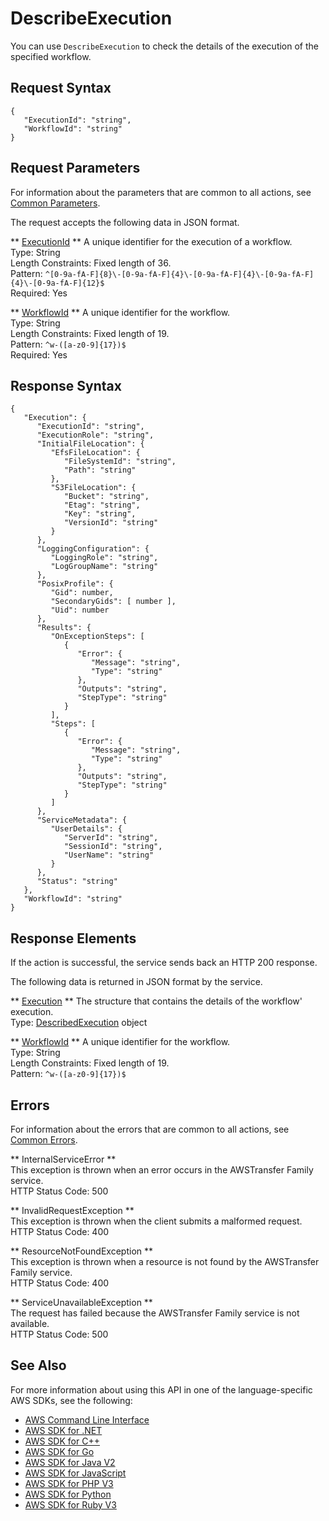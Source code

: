 # DescribeExecution<a name="API_DescribeExecution"></a>

You can use `DescribeExecution` to check the details of the execution of the specified workflow\.

## Request Syntax<a name="API_DescribeExecution_RequestSyntax"></a>

```
{
   "ExecutionId": "string",
   "WorkflowId": "string"
}
```

## Request Parameters<a name="API_DescribeExecution_RequestParameters"></a>

For information about the parameters that are common to all actions, see [Common Parameters](CommonParameters.md)\.

The request accepts the following data in JSON format\.

 ** [ExecutionId](#API_DescribeExecution_RequestSyntax) **   <a name="TransferFamily-DescribeExecution-request-ExecutionId"></a>
A unique identifier for the execution of a workflow\.  
Type: String  
Length Constraints: Fixed length of 36\.  
Pattern: `^[0-9a-fA-F]{8}\-[0-9a-fA-F]{4}\-[0-9a-fA-F]{4}\-[0-9a-fA-F]{4}\-[0-9a-fA-F]{12}$`   
Required: Yes

 ** [WorkflowId](#API_DescribeExecution_RequestSyntax) **   <a name="TransferFamily-DescribeExecution-request-WorkflowId"></a>
A unique identifier for the workflow\.  
Type: String  
Length Constraints: Fixed length of 19\.  
Pattern: `^w-([a-z0-9]{17})$`   
Required: Yes

## Response Syntax<a name="API_DescribeExecution_ResponseSyntax"></a>

```
{
   "Execution": { 
      "ExecutionId": "string",
      "ExecutionRole": "string",
      "InitialFileLocation": { 
         "EfsFileLocation": { 
            "FileSystemId": "string",
            "Path": "string"
         },
         "S3FileLocation": { 
            "Bucket": "string",
            "Etag": "string",
            "Key": "string",
            "VersionId": "string"
         }
      },
      "LoggingConfiguration": { 
         "LoggingRole": "string",
         "LogGroupName": "string"
      },
      "PosixProfile": { 
         "Gid": number,
         "SecondaryGids": [ number ],
         "Uid": number
      },
      "Results": { 
         "OnExceptionSteps": [ 
            { 
               "Error": { 
                  "Message": "string",
                  "Type": "string"
               },
               "Outputs": "string",
               "StepType": "string"
            }
         ],
         "Steps": [ 
            { 
               "Error": { 
                  "Message": "string",
                  "Type": "string"
               },
               "Outputs": "string",
               "StepType": "string"
            }
         ]
      },
      "ServiceMetadata": { 
         "UserDetails": { 
            "ServerId": "string",
            "SessionId": "string",
            "UserName": "string"
         }
      },
      "Status": "string"
   },
   "WorkflowId": "string"
}
```

## Response Elements<a name="API_DescribeExecution_ResponseElements"></a>

If the action is successful, the service sends back an HTTP 200 response\.

The following data is returned in JSON format by the service\.

 ** [Execution](#API_DescribeExecution_ResponseSyntax) **   <a name="TransferFamily-DescribeExecution-response-Execution"></a>
The structure that contains the details of the workflow' execution\.  
Type: [DescribedExecution](API_DescribedExecution.md) object

 ** [WorkflowId](#API_DescribeExecution_ResponseSyntax) **   <a name="TransferFamily-DescribeExecution-response-WorkflowId"></a>
A unique identifier for the workflow\.  
Type: String  
Length Constraints: Fixed length of 19\.  
Pattern: `^w-([a-z0-9]{17})$` 

## Errors<a name="API_DescribeExecution_Errors"></a>

For information about the errors that are common to all actions, see [Common Errors](CommonErrors.md)\.

 ** InternalServiceError **   
This exception is thrown when an error occurs in the AWSTransfer Family service\.  
HTTP Status Code: 500

 ** InvalidRequestException **   
This exception is thrown when the client submits a malformed request\.  
HTTP Status Code: 400

 ** ResourceNotFoundException **   
This exception is thrown when a resource is not found by the AWSTransfer Family service\.  
HTTP Status Code: 400

 ** ServiceUnavailableException **   
The request has failed because the AWSTransfer Family service is not available\.  
HTTP Status Code: 500

## See Also<a name="API_DescribeExecution_SeeAlso"></a>

For more information about using this API in one of the language\-specific AWS SDKs, see the following:
+  [AWS Command Line Interface](https://docs.aws.amazon.com/goto/aws-cli/transfer-2018-11-05/DescribeExecution) 
+  [AWS SDK for \.NET](https://docs.aws.amazon.com/goto/DotNetSDKV3/transfer-2018-11-05/DescribeExecution) 
+  [AWS SDK for C\+\+](https://docs.aws.amazon.com/goto/SdkForCpp/transfer-2018-11-05/DescribeExecution) 
+  [AWS SDK for Go](https://docs.aws.amazon.com/goto/SdkForGoV1/transfer-2018-11-05/DescribeExecution) 
+  [AWS SDK for Java V2](https://docs.aws.amazon.com/goto/SdkForJavaV2/transfer-2018-11-05/DescribeExecution) 
+  [AWS SDK for JavaScript](https://docs.aws.amazon.com/goto/AWSJavaScriptSDK/transfer-2018-11-05/DescribeExecution) 
+  [AWS SDK for PHP V3](https://docs.aws.amazon.com/goto/SdkForPHPV3/transfer-2018-11-05/DescribeExecution) 
+  [AWS SDK for Python](https://docs.aws.amazon.com/goto/boto3/transfer-2018-11-05/DescribeExecution) 
+  [AWS SDK for Ruby V3](https://docs.aws.amazon.com/goto/SdkForRubyV3/transfer-2018-11-05/DescribeExecution) 